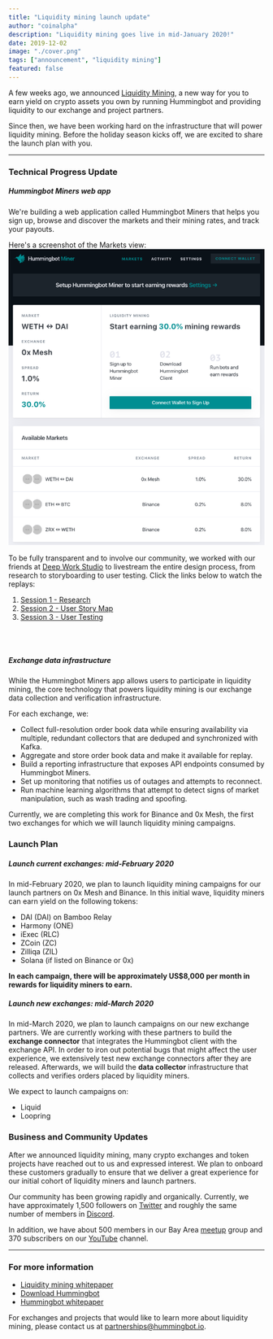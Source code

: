 ```yaml
---
title: "Liquidity mining launch update"
author: "coinalpha"
description: "Liquidity mining goes live in mid-January 2020!"
date: 2019-12-02
image: "./cover.png"
tags: ["announcement", "liquidity mining"]
featured: false
---
```


A few weeks ago, we announced [Liquidity Mining](https://hummingbot.io/blog/2019-11-liquidity-mining/), a new way for you to earn yield on crypto assets you own by running Hummingbot and providing liquidity to our exchange and project partners.

Since then, we have been working hard on the infrastructure that will power liquidity mining. Before the holiday season kicks off, we are excited to share the launch plan with you.

---

### Technical Progress Update

##### Hummingbot Miners web app

We're building a web application called Hummingbot Miners that helps you sign up, browse and discover the markets and their mining rates, and track your payouts.

Here's a screenshot of the Markets view:
![](ux.png)

<!-- more -->

To be fully transparent and to involve our community, we worked with our friends at [Deep Work Studio](https://deepwork.studio/) to livestream the entire design process, from research to storyboarding to user testing. Click the links below to watch the replays:

1. [Session 1 - Research](https://youtu.be/N46nOYcdKEw)
2. [Session 2 - User Story Map](https://youtu.be/d64aQHvmPYY)
3. [Session 3 - User Testing](https://youtu.be/OmS8BkKSQMo)

<br /><br />

##### Exchange data infrastructure

While the Hummingbot Miners app allows users to participate in liquidity mining, the core technology that powers liquidity mining is our exchange data collection and verification infrastructure.

For each exchange, we:

* Collect full-resolution order book data while ensuring availability via multiple, redundant collectors that are deduped and synchronized with Kafka.
* Aggregate and store order book data and make it available for replay.
* Build a reporting infrastructure that exposes API endpoints consumed by Hummingbot Miners.
* Set up monitoring that notifies us of outages and attempts to reconnect.
* Run machine learning algorithms that attempt to detect signs of market manipulation, such as wash trading and spoofing.

Currently, we are completing this work for Binance and 0x Mesh, the first two exchanges for which we will launch liquidity mining campaigns.

### Launch Plan

##### Launch current exchanges: mid-February 2020
In mid-February 2020, we plan to launch liquidity mining campaigns for our launch partners on 0x Mesh and Binance. In this initial wave, liquidity miners can earn yield on the following tokens:

* DAI (DAI) on Bamboo Relay
* Harmony (ONE)
* iExec (RLC)
* ZCoin (ZC)
* Zilliqa (ZIL)
* Solana (if listed on Binance or 0x)

**In each campaign, there will be approximately US$8,000 per month in rewards for liquidity miners to earn.**

##### Launch new exchanges: mid-March 2020

In mid-March 2020, we plan to launch campaigns on our new exchange partners. We are currently working with these partners to build the **exchange connector** that integrates the Hummingbot client with the exchange API. In order to iron out potential bugs that might affect the user experience, we extensively test new exchange connectors after they are released. Afterwards, we will build the **data collector** infrastructure that collects and verifies orders placed by liquidity miners.

We expect to launch campaigns on:

* Liquid
* Loopring

### Business and Community Updates
After we announced liquidity mining, many crypto exchanges and token projects have reached out to us and expressed interest. We plan to onboard these customers gradually to ensure that we deliver a great experience for our initial cohort of liquidity miners and launch partners.

Our community has been growing rapidly and organically. Currently, we have approximately 1,500 followers on [Twitter](https://twitter.com/hummingbot_io) and roughly the same number of members in [Discord](http://discord.hummingbot.io/).

In addition, we have about 500 members in our Bay Area [meetup](https://www.meetup.com/BayCrypto/) group and 370 subscribers on our [YouTube](https://www.youtube.com/channel/UCxzzdEnDRbylLMWmaMjywOA) channel.

---

### For more information
- [Liquidity mining whitepaper](https://hummingbot.io/liquidity-mining-whitepaper)
- [Download Hummingbot](https://hummingbot.io/download/)
- [Hummingbot whitepaper](https://hummingbot.io/whitepaper.pdf)

For exchanges and projects that would like to learn more about liquidity mining, please contact us at [partnerships@hummingbot.io](mailto:partnerships@hummingbot.io).
